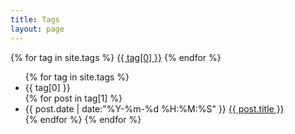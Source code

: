 ```yaml
---
title: Tags
layout: page
---
```

<!--博客标签页-->
<div id='tag_cloud'>
    {% for tag in site.tags %}
        <a href="#{{ tag[0] }}" title="{{ tag[0] }}" rel="{{ tag[1].size }}">{{ tag[0] }}</a>
    {% endfor %}
</div>

<ul class="listing">
    {% for tag in site.tags %}
        <li class="listing-seperator" id="{{ tag[0] }}">{{ tag[0] }}</li>
        {% for post in tag[1] %}
            <li class="listing-item">
                <time datetime="{{ post.date | date:"%Y-%m-%d %H:%M:%S" }}">{{ post.date | date:"%Y-%m-%d %H:%M:%S" }}</time>
                <a href="{{ post.url }}" title="{{ post.title }}">{{ post.title }}</a>
            </li>
        {% endfor %}
    {% endfor %}
</ul>

<script src="/media/js/jquery.tagcloud.js" type="text/javascript" charset="utf-8"></script> 
<script language="javascript">
$.fn.tagcloud.defaults = {
    size: {start: 1, end: 1, unit: 'em'},
      color: {start: '#f7acbc', end: '#ff3333'}
};

$(function () {
    $('#tag_cloud a').tagcloud();
});
</script>